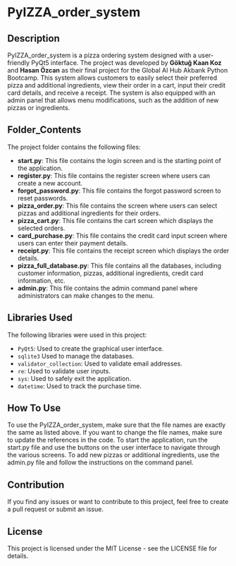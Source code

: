 # PyIZZA_order_system

## Description
PyIZZA_order_system is a pizza ordering system designed with a user-friendly PyQt5 interface. The project was developed by **Göktuğ Kaan Koz** and **Hasan Özcan** as their final project for the Global AI Hub Akbank Python Bootcamp. This system allows customers to easily select their preferred pizza and additional ingredients, view their order in a cart, input their credit card details, and receive a receipt. The system is also equipped with an admin panel that allows menu modifications, such as the addition of new pizzas or ingredients.

## Folder_Contents
The project folder contains the following files:

- **start.py**: This file contains the login screen and is the starting point of the application.
- **register.py**: This file contains the register screen where users can create a new account.
- **forgot_password.py**: This file contains the forgot password screen to reset passwords.
- **pizza_order.py**: This file contains the screen where users can select pizzas and additional ingredients for their orders.
- **pizza_cart.py**: This file contains the cart screen which displays the selected orders.
- **card_purchase.py**: This file contains the credit card input screen where users can enter their payment details.
- **receipt.py**: This file contains the receipt screen which displays the order details.
- **pizza_full_database.py**: This file contains all the databases, including customer information, pizzas, additional ingredients, credit card information, etc.
- **admin.py**: This file contains the admin command panel where administrators can make changes to the menu.

## Libraries Used
The following libraries were used in this project:

- ```PyQt5```: Used to create the graphical user interface.
- ```sqlite3```  Used to manage the databases.
- ```validator_collection```: Used to validate email addresses.
- ```re```:  Used to validate user inputs.
- ```sys```: Used to safely exit the application.
- ```datetime```: Used to track the purchase time.

## How To Use
To use the PyIZZA_order_system, make sure that the file names are exactly the same as listed above. If you want to change the file names, make sure to update the references in the code. To start the application, run the start.py file and use the buttons on the user interface to navigate through the various screens. To add new pizzas or additional ingredients, use the admin.py file and follow the instructions on the command panel.

## Contribution
If you find any issues or want to contribute to this project, feel free to create a pull request or submit an issue.

## License
This project is licensed under the MIT License - see the LICENSE file for details.
